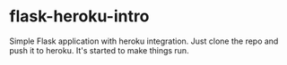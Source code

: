 # flask-heroku-intro
Simple Flask application with heroku integration. Just clone the repo and push it to heroku. It's started to make things run.
